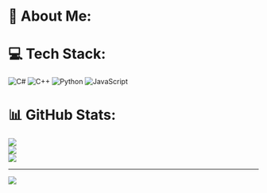 # 💫 About Me:

# 💻 Tech Stack:
![C#](https://img.shields.io/badge/c%23-%23239120.svg?style=plastic&logo=c-sharp&logoColor=white) ![C++](https://img.shields.io/badge/c++-%2300599C.svg?style=plastic&logo=c%2B%2B&logoColor=white) ![Python](https://img.shields.io/badge/python-3670A0?style=plastic&logo=python&logoColor=ffdd54) ![JavaScript](https://img.shields.io/badge/javascript-%23323330.svg?style=plastic&logo=javascript&logoColor=%23F7DF1E)

# 📊 GitHub Stats:
![](https://github-readme-stats.vercel.app/api?username=whdhdyt21&theme=dark&hide_border=false&include_all_commits=false&count_private=true)<br/>
![](https://github-readme-streak-stats.herokuapp.com/?user=whdhdyt21&theme=dark&hide_border=false)<br/>
![](https://github-readme-stats.vercel.app/api/top-langs/?username=whdhdyt21&theme=dark&hide_border=false&include_all_commits=false&count_private=true&layout=compact)

---
[![](https://visitcount.itsvg.in/api?id=whdhdyt21&icon=5&color=0)](https://visitcount.itsvg.in)
